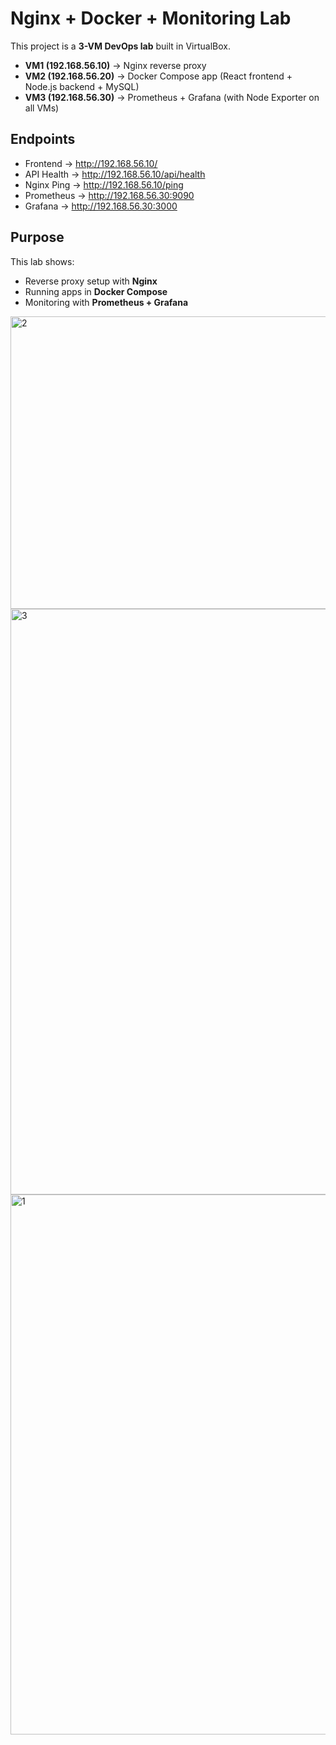 # Nginx + Docker + Monitoring Lab

This project is a **3-VM DevOps lab** built in VirtualBox.

- **VM1 (192.168.56.10)** → Nginx reverse proxy  
- **VM2 (192.168.56.20)** → Docker Compose app (React frontend + Node.js backend + MySQL)  
- **VM3 (192.168.56.30)** → Prometheus + Grafana (with Node Exporter on all VMs)  

## Endpoints
- Frontend → http://192.168.56.10/  
- API Health → http://192.168.56.10/api/health  
- Nginx Ping → http://192.168.56.10/ping  
- Prometheus → http://192.168.56.30:9090  
- Grafana → http://192.168.56.30:3000  

## Purpose
This lab shows:
- Reverse proxy setup with **Nginx**  
- Running apps in **Docker Compose**  
- Monitoring with **Prometheus + Grafana**  



<img width="892" height="468" alt="2" src="https://github.com/user-attachments/assets/f63dabda-3284-4810-99de-767ad87c5b69" />
<img width="1847" height="937" alt="3" src="https://github.com/user-attachments/assets/56e5b88c-623a-4926-b669-d5a7225bf071" />
<img width="874" height="864" alt="1" src="https://github.com/user-attachments/assets/7eb1f88b-e4e5-40b8-8825-15ec94ab787e" />
